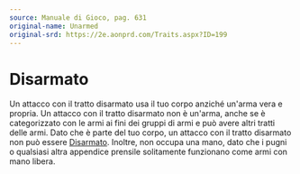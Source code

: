```yaml
---
source: Manuale di Gioco, pag. 631
original-name: Unarmed
original-srd: https://2e.aonprd.com/Traits.aspx?ID=199
---
```


# Disarmato

Un attacco con il tratto disarmato usa il tuo corpo anziché un'arma vera e
propria. Un attacco con il tratto disarmato non è un'arma, anche se è
categorizzato con le armi ai fini dei gruppi di armi e può avere altri tratti
delle armi. Dato che è parte del tuo corpo, un attacco con il tratto disarmato
non può essere [Disarmato](/azioni/abilita/disarmare). Inoltre, non occupa una
mano, dato che i pugni o qualsiasi altra appendice prensile solitamente
funzionano come armi con mano libera.
